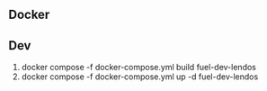 ## Docker

## Dev

1. docker compose -f docker-compose.yml build fuel-dev-lendos
2. docker compose -f docker-compose.yml up -d fuel-dev-lendos
